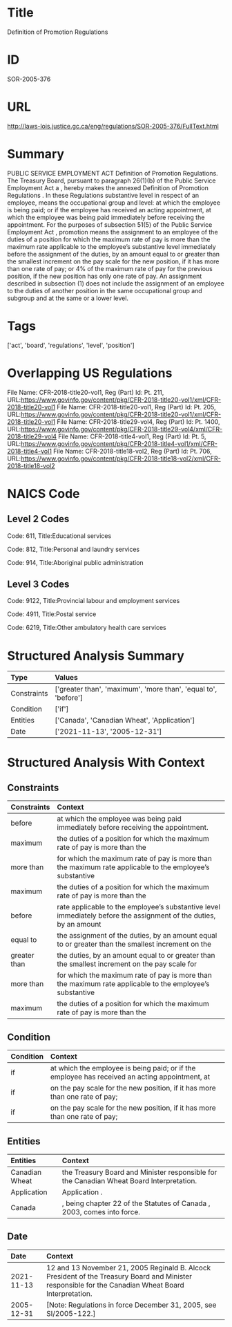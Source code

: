# Title
Definition of Promotion Regulations


# ID
SOR-2005-376

# URL
http://laws-lois.justice.gc.ca/eng/regulations/SOR-2005-376/FullText.html


# Summary
PUBLIC SERVICE EMPLOYMENT ACT Definition of Promotion Regulations.
The Treasury Board, pursuant to paragraph 26(1)(b) of the  Public Service Employment Act a , hereby makes the annexed  Definition of Promotion Regulations .
In these Regulations  substantive level  in respect of an employee, means the occupational group and level: at which the employee is being paid; or if the employee has received an acting appointment, at which the employee was being paid immediately before receiving the appointment.
For the purposes of subsection 51(5) of the  Public Service Employment Act ,  promotion  means the assignment to an employee of the duties of a position for which the maximum rate of pay is more than the maximum rate applicable to the employee’s substantive level immediately before the assignment of the duties, by an amount equal to or greater than the smallest increment on the pay scale for the new position, if it has more than one rate of pay; or 4% of the maximum rate of pay for the previous position, if the new position has only one rate of pay.
An assignment described in subsection (1) does not include the assignment of an employee to the duties of another position in the same occupational group and subgroup and at the same or a lower level.


# Tags
['act', 'board', 'regulations', 'level', 'position']


# Overlapping US Regulations
File Name: CFR-2018-title20-vol1, Reg (Part) Id: Pt. 211, URL:https://www.govinfo.gov/content/pkg/CFR-2018-title20-vol1/xml/CFR-2018-title20-vol1
File Name: CFR-2018-title20-vol1, Reg (Part) Id: Pt. 205, URL:https://www.govinfo.gov/content/pkg/CFR-2018-title20-vol1/xml/CFR-2018-title20-vol1
File Name: CFR-2018-title29-vol4, Reg (Part) Id: Pt. 1400, URL:https://www.govinfo.gov/content/pkg/CFR-2018-title29-vol4/xml/CFR-2018-title29-vol4
File Name: CFR-2018-title4-vol1, Reg (Part) Id: Pt. 5, URL:https://www.govinfo.gov/content/pkg/CFR-2018-title4-vol1/xml/CFR-2018-title4-vol1
File Name: CFR-2018-title18-vol2, Reg (Part) Id: Pt. 706, URL:https://www.govinfo.gov/content/pkg/CFR-2018-title18-vol2/xml/CFR-2018-title18-vol2



# NAICS Code
## Level 2 Codes
Code: 611, Title:Educational services

Code: 812, Title:Personal and laundry services

Code: 914, Title:Aboriginal public administration




## Level 3 Codes
Code: 9122, Title:Provincial labour and employment services

Code: 4911, Title:Postal service

Code: 6219, Title:Other ambulatory health care services







# Structured Analysis Summary
| Type        | Values                                                         |
|:------------|:---------------------------------------------------------------|
| Constraints | ['greater than', 'maximum', 'more than', 'equal to', 'before'] |
| Condition   | ['if']                                                         |
| Entities    | ['Canada', 'Canadian Wheat', 'Application']                    |
| Date        | ['2021-11-13', '2005-12-31']                                   |


# Structured Analysis With Context
 


## Constraints
| Constraints   | Context                                                                                                           |
|:--------------|:------------------------------------------------------------------------------------------------------------------|
| before        | at which the employee was being paid immediately before  receiving the appointment.                               |
| maximum       | the duties of a position for which the maximum  rate of pay is more than the                                      |
| more than     | for which the maximum rate of pay is more than the maximum rate applicable to the employee’s substantive          |
| maximum       | the duties of a position for which the maximum  rate of pay is more than the                                      |
| before        | rate applicable to the employee’s substantive level immediately before the assignment of the duties, by an amount |
| equal to      | the assignment of the duties, by an amount equal to or greater than the smallest increment on the                 |
| greater than  | the duties, by an amount equal to or greater than the smallest increment on the pay scale for                     |
| more than     | for which the maximum rate of pay is more than the maximum rate applicable to the employee’s substantive          |
| maximum       | the duties of a position for which the maximum  rate of pay is more than the                                      |


## Condition
| Condition   | Context                                                                                        |
|:------------|:-----------------------------------------------------------------------------------------------|
| if          | at which the employee is being paid; or if the employee has received an acting appointment, at |
| if          | on the pay scale for the new position, if it has more than one rate of pay;                    |
| if          | on the pay scale for the new position, if it has more than one rate of pay;                    |


## Entities
| Entities       | Context                                                                                   |
|:---------------|:------------------------------------------------------------------------------------------|
| Canadian Wheat | the Treasury Board and Minister responsible for the Canadian Wheat  Board Interpretation. |
| Application    | Application .                                                                             |
| Canada         | , being chapter 22 of the Statutes of Canada , 2003, comes into force.                    |


## Date
| Date       | Context                                                                                                                                              |
|:-----------|:-----------------------------------------------------------------------------------------------------------------------------------------------------|
| 2021-11-13 | 12 and 13 November 21, 2005 Reginald B. Alcock President of the Treasury Board and Minister responsible for the Canadian Wheat Board Interpretation. |
| 2005-12-31 | [Note: Regulations in force December 31, 2005,  see  SI/2005-122.]                                                                                   |


